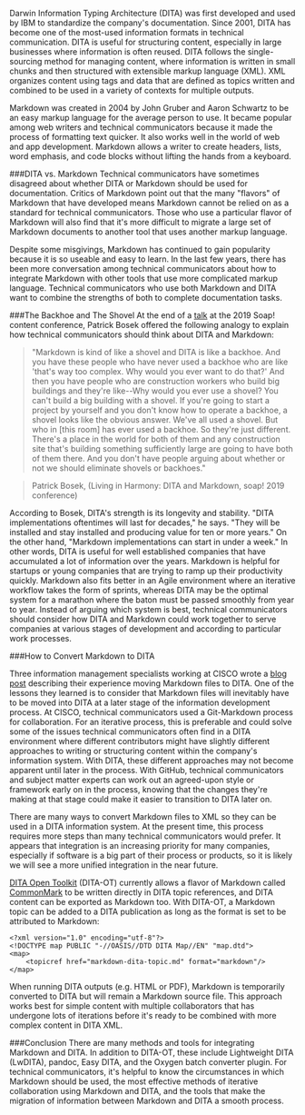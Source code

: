 Darwin Information Typing Architecture (DITA) was first developed and used by IBM to standardize the company's documentation. Since 2001, DITA has become one of the most-used information formats in technical communication. DITA is useful for structuring content, especially in large businesses where information is often reused. DITA follows the single-sourcing method for managing content, where information is written in small chunks and then structured with extensible markup language (XML). XML organizes content using tags and data that are defined as topics written and combined to be used in a variety of contexts for multiple outputs.

Markdown was created in 2004 by John Gruber and Aaron Schwartz to be an easy markup language for the average person to use. It became popular among web writers and technical communicators because it made the process of formatting text quicker. It also works well in the world of web and app development. Markdown allows a writer to create headers, lists, word emphasis, and code blocks without lifting the hands from a keyboard. 

###DITA vs. Markdown
Technical communicators have sometimes disagreed about whether DITA or Markdown should be used for documentation. Critics of Markdown point out that the many "flavors" of Markdown that have developed means Markdown cannot be relied on as a standard for technical communicators. Those who use a particular flavor of Markdown will also find that it's more difficult to migrate a large set of Markdown documents to another tool that uses another markup language. 

Despite some misgivings, Markdown has continued to gain popularity because it is so useable and easy to learn. In the last few years, there has been more conversation among technical communicators about how to integrate Markdown with other tools that use more complicated markup language. Technical communicators who use both Markdown and DITA want to combine the strengths of both to complete documentation tasks. 

###The Backhoe and The Shovel
At the end of a [talk](https://www.youtube.com/watch?v=RNSvi2x1r-U) at the 2019 Soap! content conference, Patrick Bosek offered the following analogy to explain how technical communicators should think about DITA and Markdown:

>"Markdown is kind of like a shovel and DITA is like a backhoe. And you have these people who have never used a backhoe who are like 'that's way too complex. Why would you ever want to do that?' And then you have people who are construction workers who build big buildings and they're like--Why would you ever use a shovel? You can't build a big building with a shovel. If you're going to start a project by yourself and you don't know how to operate a backhoe, a shovel looks like the obvious answer. We've 
all used a shovel. But who in [this room] has ever used a backhoe. So they're just different. There's a place in the world for both of them and any construction site that's building something sufficiently large are going to have both of them there. And you don't have people arguing about whether or not we should eliminate shovels or backhoes."

>Patrick Bosek, (Living in Harmony: DITA and Markdown, soap! 2019 conference)

According to Bosek, DITA's strength is its longevity and stability. "DITA implementations oftentimes will last for decades," he says. "They will be installed and stay installed and producing value for ten or more years." On the other hand, "Markdown implementations can start in under a week." In other words, DITA is useful for well established companies that have accumulated a lot of information over the years. Markdown is helpful for startups or young companies that are trying to ramp up their productivity quickly. Markdown also fits better in an Agile environment where an iterative workflow takes the form of sprints, whereas DITA may be the optimal system for a marathon where the baton must be passed smoothly from year to year. Instead of arguing which system is best, technical communicators should consider how DITA and Markdown could work together to serve companies at various stages of development and according to particular work processes.

###How to Convert Markdown to DITA

Three information management specialists working at CISCO wrote a [blog post](https://www.infomanagementcenter.com/from-markdown-to-dita-and-back/) describing their experience moving Markdown files to DITA. One of the lessons they learned is to consider that Markdown files will inevitably have to be moved into DITA at a later stage of the information development process. At CISCO, technical communicators used a Git-Markdown process for collaboration. For an iterative process, this is preferable and could solve some of the issues technical communicators often find in a DITA environment where different contributors might have slightly different approaches to writing or structuring content within the company's information system. With DITA, these different approaches may not become apparent until later in the process. With GitHub, technical communicators and subject matter experts can work out an agreed-upon style or framework early on in the process, knowing that the changes they're making at that stage could make it easier to transition to DITA later on. 

There are many ways to convert Markdown files to XML so they can be used in a DITA information system. At the present time, this process requires more steps than many technical communicators would prefer. It appears that integration is an increasing priority for many companies, especially if software is a big part of their process or products, so it is likely we will see a more unified integration in the near future. 

[DITA Open Toolkit](https://www.dita-ot.org/dev/topics/markdown-input.html) (DITA-OT) currently allows a flavor of Markdown called [CommonMark](https://commonmark.org/) to be written directly in DITA topic references, and DITA content can be exported as Markdown too. With DITA-OT, a Markdown topic can be added to a DITA publication as long as the format is set to be attributed to Markdown:


```
<?xml version="1.0" encoding="utf-8"?>
<!DOCTYPE map PUBLIC "-//OASIS//DTD DITA Map//EN" "map.dtd">
<map>
    <topicref href="markdown-dita-topic.md" format="markdown"/>
</map>
```

When running DITA outputs (e.g. HTML or PDF), Markdown is temporarily converted to DITA but will remain a Markdown source file. This approach works best for simple content with multiple collaborators that has undergone lots of iterations before it's ready to be combined with more complex content in DITA XML.

###Conclusion
There are many methods and tools for integrating Markdown and DITA. In addition to DITA-OT, these include Lightweight DITA (LwDITA), pandoc,  Easy DITA, and the Oxygen batch converter plugin. For technical communicators, it's helpful to know the circumstances in which Markdown should be used, the most effective methods of iterative collaboration using Markdown and DITA, and the tools that make the migration of information between Markdown and DITA a smooth process.















